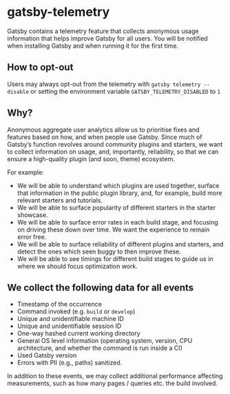 # gatsby-telemetry

Gatsby contains a telemetry feature that collects anonymous usage information that helps improve Gatsby for all users.
You will be notified when installing Gatsby and when running it for the first time.

## How to opt-out

Users may always opt-out from the telemetry with `gatsby telemetry --disable` or setting the environment variable `GATSBY_TELEMETRY_DISABLED` to `1`

## Why?

Anonymous aggregate user analytics allow us to prioritise fixes and features based on how, and when people use Gatsby.
Since much of Gatsby’s function revolves around community plugins and starters, we want to collect information on usage,
and, importantly, reliability, so that we can ensure a high-quality plugin (and soon, theme) ecosystem.

For example:

- We will be able to understand which plugins are used together, surface that information in the public plugin library, and, for example, build more relevant starters and tutorials.
- We will be able to surface popularity of different starters in the starter showcase.
- We will be able to surface error rates in each build stage, and focusing on driving these down over time. We want the experience to remain error free.
- We will be able to surface reliability of different plugins and starters, and detect the ones which seen buggy to then improve these.
- We will be able to see timings for different build stages to guide us in where we should focus optimization work.

## We collect the following data for all events

- Timestamp of the occurrence
- Command invoked (e.g. `build` or `develop`)
- Unique and unidentifiable machine ID
- Unique and unidentifiable session ID
- One-way hashed current working directory
- General OS level information (operating system, version, CPU architecture, and whether the command is run inside a CI)
- Used Gatsby version
- Errors with PII (e.g., paths) sanitized.

In addition to these events, we may collect additional performance affecting measurements, such as how many pages / queries etc. the build involved.
